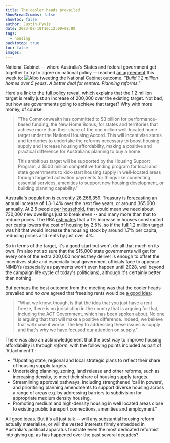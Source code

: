 ```yaml
---
title: The cooler heads prevailed
ShowBreadCrumbs: false
ShowToc: false
author: Justin Pyvis
date: 2023-08-19T10:12:00+08:00
tags:
  - housing
backtotop: true
toc: false
images:
---
```

National Cabinet -- where Australia's States and federal government get together to try to agree on national policy -- reached [an agreement](https://twitter.com/AlboMP/status/1691684990789230845) this week to:
![Albo tweeting the National Cabinet outcome.](/images/albo-tweet-16-aug-23.jpg) *"Build 1.2 million homes over 5 years. A better deal for renters. Planning reforms."*

Here's a link to the [full policy reveal](https://www.pm.gov.au/media/meeting-national-cabinet-working-together-deliver-better-housing-outcomes), which explains that the 1.2 million target is really just an increase of 200,000 over the existing target. Not bad, but how are governments going to achieve that target? Why with more money, of course:

> "The Commonwealth has committed to $3 billion for performance-based funding, the New Home Bonus, for states and territories that achieve more than their share of the one million well-located home target under the National Housing Accord. This will incentivise states and territories to undertake the reforms necessary to boost housing supply and increase housing affordability, making a positive and practical difference for Australians planning to buy a home.
> 
> This ambitious target will be supported by the Housing Support Program, a $500 million competitive funding program for local and state governments to kick-start housing supply in well-located areas through targeted activation payments for things like connecting essential services, amenities to support new housing development, or building planning capability."

Australia's population is [currently](https://www.abs.gov.au/statistics/people/population) 26,268,359. Treasury is [forecasting](https://population.gov.au/data-and-forecasts/projections) an annual increase of 1.3-1.4% over the next five years, or around 365,000 annually. At 2.5 people [per household](https://www.rba.gov.au/publications/bulletin/2023/mar/a-new-measure-of-average-household-size.html), that would mean we need about 730,000 new dwellings just to break even -- and many more than that to reduce prices. The RBA [estimates](https://www.rba.gov.au/publications/rdp/2019/2019-01/model-responses.html) that a 1% increase in houses constructed per capita lowers the cost of housing by 2.5%, so if the full 1.2 million target was hit that would increase the housing stock by around 1.7% per capita, reducing prices and rents by just over 4%.

So in terms of the target, it's a good start but won't do all that much on its own. I'm also not so sure that the $15,000 state governments will get for every one of the extra 200,000 homes they deliver is enough to offset the incentives state and especially local government officials face to appease NIMBYs (especially as payments won't even happen until 2028, well beyond the campaign life cycle of today's politicians), although it's certainly better than nothing. 

But perhaps the best outcome from the meeting was that the cooler heads prevailed and *no one* agreed that freezing rents would be [a good idea](https://www.pm.gov.au/media/press-conference-national-cabinet-brisbane): 

> "What we know, though, is that the idea that you just have a rent freeze, there is no jurisdiction in the country that is arguing for that, including the ACT Government, which has been spoken about. No one is arguing that that will make a positive difference. Indeed, we believe that will make it worse. The key to addressing these issues is supply and that's why we have focused our attention on supply."

There was also an acknowledgement that the best way to improve housing affordability is through *reform*, with the following points included as part of 'Attachment 1':

- "Updating state, regional and local strategic plans to reflect their share of housing supply targets.
- Undertaking planning, zoning, land release and other reforms, such as increasing density, to meet their share of housing supply targets.
- Streamlining approval pathways, including strengthened ‘call in powers’, and prioritising planning amendments to support diverse housing across a range of areas e.g. by addressing barriers to subdivision for appropriate medium density housing.
- Promoting medium and high-density housing in well located areas close to existing public transport connections, amenities and employment."

All good ideas. But it's all just talk -- will any substantial housing reform actually materialise, or will the vested interests firmly embedded in Australia's political apparatus frustrate even the most dedicated reformist into giving up, as has happened over the past several decades?